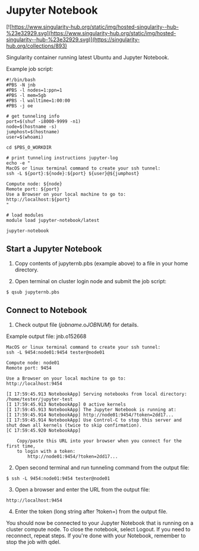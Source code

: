 # Jupyter Notebook
[![https://www.singularity-hub.org/static/img/hosted-singularity--hub-%23e32929.svg](https://www.singularity-hub.org/static/img/hosted-singularity--hub-%23e32929.svg)](https://singularity-hub.org/collections/893)

Singularity container running latest Ubuntu and Jupyter Notebook.

Example job script:
```
#!/bin/bash
#PBS -N jnb
#PBS -l nodes=1:ppn=1
#PBS -l mem=5gb
#PBS -l walltime=1:00:00
#PBS -j oe

# get tunneling info
port=$(shuf -i8000-9999 -n1)
node=$(hostname -s)
jumphost=$(hostname)
user=$(whoami)

cd $PBS_O_WORKDIR

# print tunneling instructions jupyter-log
echo -e "
MacOS or linux terminal command to create your ssh tunnel:
ssh -L ${port}:${node}:${port} ${user}@${jumphost}

Compute node: ${node}
Remote port: ${port}
Use a Browser on your local machine to go to:
http://localhost:${port}
"

# load modules
module load jupyter-notebook/latest

jupyter-notebook
```

## Start a Jupyter Notebook
1. Copy contents of jupyternb.pbs (example above) to a file in your home directory.

2. Open terminal on cluster login node and submit the job script:

```
$ qsub jupyternb.pbs
```

## Connect to Notebook
1. Check output file (*jobname*.o*JOBNUM*) for details.

Example output file: jnb.o152668
```
MacOS or linux terminal command to create your ssh tunnel:
ssh -L 9454:node01:9454 tester@node01

Compute node: node01
Remote port: 9454

Use a Browser on your local machine to go to:
http://localhost:9454

[I 17:59:45.913 NotebookApp] Serving notebooks from local directory: /home/tester/jupyter-test
[I 17:59:45.913 NotebookApp] 0 active kernels
[I 17:59:45.913 NotebookApp] The Jupyter Notebook is running at:
[I 17:59:45.914 NotebookApp] http://node01:9454/?token=2dd17...
[I 17:59:45.914 NotebookApp] Use Control-C to stop this server and shut down all kernels (twice to skip confirmation).
[C 17:59:45.920 NotebookApp]

    Copy/paste this URL into your browser when you connect for the first time,
    to login with a token:
        http://node01:9454/?token=2dd17...
```

2. Open second terminal and run tunneling command from the output file:
```
$ ssh -L 9454:node01:9454 tester@node01
```
3. Open a browser and enter the URL from the output file:
```
http://localhost:9454
```
4. Enter the token (long string after ?token=) from the output file.

You should now be connected to your Jupyter Notebook that is running on a cluster compute node. To close the notebook, select Logout. If you need to reconnect, repeat steps. If you're done with your Notebook, remember to stop the job with qdel.

